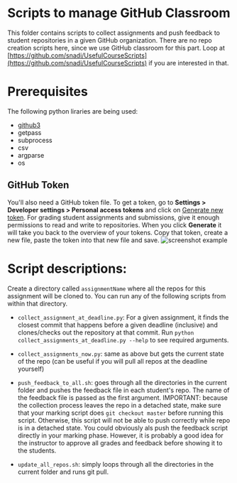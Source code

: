# Scripts to manage GitHub Classroom

This folder contains scripts to collect assignments and push feedback to student repositories in a given GitHub organization. There are no repo creation scripts here, since we use GitHub classroom for this part. Loop at [https://github.com/snadi/UsefulCourseScripts](https://github.com/snadi/UsefulCourseScripts) if you are interested in that.

# Prerequisites

The following python liraries are being used:

- [github3](https://github.com/sigmavirus24/github3.py)
- getpass
- subprocess
- csv
- argparse
- os

## GitHub Token
You'll also need a GitHub token file. To get a token, go to **Settings > Developer settings > Personal access tokens** and click on [Generate new token](https://github.com/settings/tokens/new). For grading student assignments and submissions, give it enough permissions to read and write to repositories. When you click **Generate** it will take you back to the overview of your tokens. Copy that token, create a new file, paste the token into that new file and save.
![screenshot example](https://i.gyazo.com/51d1e700f5b54339e0921d67188b1369.png)

# Script descriptions:

Create a directory called `assignmentName` where all the repos for this assignment will be cloned to. You can run any of the following scripts from within that directory.

- `collect_assignment_at_deadline.py`: For a given assignment, it finds the closest commit that happens before a given deadline (inclusive) and clones/checks out the repository at that commit. Run `python collect_assignments_at_deadline.py --help` to see required arguments.

- `collect_assignments_now.py`: same as above but gets the current state of the repo (can be useful if you will pull all repos at the deadline yourself)

- `push_feedback_to_all.sh`: goes through all the directories in the current folder and pushes the feedback file in each student's repo. The name of the feedback file is passed as the first argument. IMPORTANT: because the collection process leaves the repo in a detached state, make sure that your marking script does `git checkout master` before running this script. Otherwise, this script will not be able to push correctly while repo is in a detached state. You could obviously als push the feedback script directly in your marking phase. However, it is probably a good idea for the instructor to approve all grades and feedback before showing it to the students.

- `update_all_repos.sh`: simply loops through all the directories in the current folder and runs git pull.

